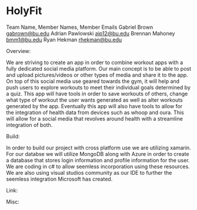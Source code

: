 # HolyFit
Team Name, Member Names, Member Emails
Gabriel Brown gabrown@bu.edu
Adrian Pawlowski ajp12@bu.edu
Brennan Mahoney bmm1@bu.edu
Ryan Hekman rhekman@bu.edu

Overview:

 We are striving to create an app in order to combine workout apps with a fully dedicated social media platform. 
 Our main concept is to be able to post and upload pictures/videos or other types of media and share it to the app.
 On top of this social media use geared towards the gym, it will help and push users to explore workouts to meet their individual goals determined by a quiz.
 This app will have tools in order to save workouts of others, change what type of workout the user wants generated as well as alter workouts generated by the app.
 Eventually this app will also have tools to allow for the integration of health data from devices such as whoop and oura.
 This will allow for a social media that revolves around health with a streamline integration of both.
 
 Build:
 
 In order to build our project with cross platform use we are utilizing xamarin. 
 For our databse we will utilize MongoDB along with Azure in order to create a database that stores login information and profile information for the user.
 We are coding in c# to allow seemless incorporation using these resources.
 We are also using visual studios community as our IDE to further the seemless integration Microsoft has created.

Link: 

Misc:
